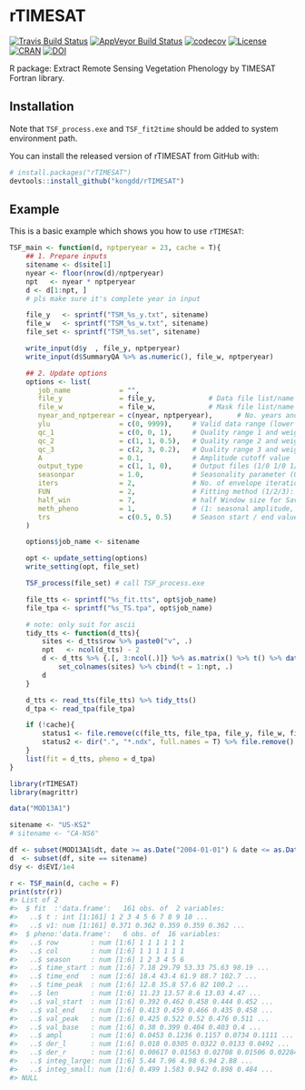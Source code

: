 
<!-- README.md is generated from README.Rmd. Please edit that file -->
rTIMESAT
========

[![Travis Build Status](https://travis-ci.org/kongdd/rTIMESAT.svg?branch=master)](https://travis-ci.org/kongdd/rTIMESAT) 
[![AppVeyor Build Status](https://ci.appveyor.com/api/projects/status/github/kongdd/rTIMESAT?branch=master&svg=true)](https://ci.appveyor.com/project/kongdd/rTIMESAT)
[![codecov](https://codecov.io/gh/kongdd/rTIMESAT/branch/master/graph/badge.svg)](https://codecov.io/gh/kongdd/rTIMESAT)
[![License](http://img.shields.io/badge/license-GPL%20%28%3E=%202%29-brightgreen.svg?style=flat)](http://www.gnu.org/licenses/gpl-2.0.html) 
[![CRAN](http://www.r-pkg.org/badges/version/rTIMESAT)](https://cran.r-project.org/package=rTIMESAT)
[![DOI](https://zenodo.org/badge/171882895.svg)](https://zenodo.org/badge/latestdoi/171882895)

R package: Extract Remote Sensing Vegetation Phenology by TIMESAT Fortran library.

Installation
------------

Note that `TSF_process.exe` and `TSF_fit2time` should be added to system environment path.

You can install the released version of rTIMESAT from GitHub with: <!-- [CRAN](https://CRAN.R-project.org) with: -->

``` r
# install.packages("rTIMESAT")
devtools::install_github("kongdd/rTIMESAT")
```

Example
-------

This is a basic example which shows you how to use `rTIMESAT`:

``` r
TSF_main <- function(d, nptperyear = 23, cache = T){
    ## 1. Prepare inputs
    sitename <- d$site[1]
    nyear <- floor(nrow(d)/nptperyear)
    npt   <- nyear * nptperyear
    d <- d[1:npt, ]
    # pls make sure it's complete year in input

    file_y   <- sprintf("TSM_%s_y.txt", sitename)
    file_w   <- sprintf("TSM_%s_w.txt", sitename)
    file_set <- sprintf("TSM_%s.set", sitename)

    write_input(d$y  , file_y, nptperyear)
    write_input(d$SummaryQA %>% as.numeric(), file_w, nptperyear)

    ## 2. Update options
    options <- list(
       job_name            = "",
       file_y              = file_y,             # Data file list/name
       file_w              = file_w,             # Mask file list/name
       nyear_and_nptperear = c(nyear, nptperyear),      # No. years and no. points per year
       ylu                 = c(0, 9999),     # Valid data range (lower upper)
       qc_1                = c(0, 0, 1),     # Quality range 1 and weight
       qc_2                = c(1, 1, 0.5),   # Quality range 2 and weight
       qc_3                = c(2, 3, 0.2),   # Quality range 3 and weight
       A                   = 0.1,            # Amplitude cutoff value
       output_type         = c(1, 1, 0),     # Output files (1/0 1/0 1/0), 1: seasonality data; 2: smoothed time-series; 3: original time-series
       seasonpar           = 1.0,            # Seasonality parameter (0-1)
       iters               = 2,              # No. of envelope iterations (3/2/1)
       FUN                 = 2,              # Fitting method (1/2/3): (SG/AG/DL)
       half_win            = 7,              # half Window size for Sav-Gol.
       meth_pheno          = 1,              # (1: seasonal amplitude, 2: absolute value, 3: relative amplitude, 4: STL trend)
       trs                 = c(0.5, 0.5)     # Season start / end values
    )

    options$job_name <- sitename

    opt <- update_setting(options)
    write_setting(opt, file_set)

    TSF_process(file_set) # call TSF_process.exe

    file_tts <- sprintf("%s_fit.tts", opt$job_name)
    file_tpa <- sprintf("%s_TS.tpa", opt$job_name)

    # note: only suit for ascii
    tidy_tts <- function(d_tts){
        sites <- d_tts$row %>% paste0("v", .)
        npt   <- ncol(d_tts) - 2
        d <- d_tts %>% {.[, 3:ncol(.)]} %>% as.matrix() %>% t() %>% data.frame() %>%
            set_colnames(sites) %>% cbind(t = 1:npt, .)
        d
    }

    d_tts <- read_tts(file_tts) %>% tidy_tts()
    d_tpa <- read_tpa(file_tpa)

    if (!cache){
        status1 <- file.remove(c(file_tts, file_tpa, file_y, file_w, file_set))
        status2 <- dir(".", "*.ndx", full.names = T) %>% file.remove()
    }
    list(fit = d_tts, pheno = d_tpa)
}
```

``` r
library(rTIMESAT)
library(magrittr)

data("MOD13A1")

sitename <- "US-KS2"
# sitename <- "CA-NS6"

df <- subset(MOD13A1$dt, date >= as.Date("2004-01-01") & date <= as.Date("2010-12-31"))
d  <- subset(df, site == sitename)
d$y <- d$EVI/1e4

r <- TSF_main(d, cache = F)
print(str(r))
#> List of 2
#>  $ fit  :'data.frame':   161 obs. of  2 variables:
#>   ..$ t : int [1:161] 1 2 3 4 5 6 7 8 9 10 ...
#>   ..$ v1: num [1:161] 0.371 0.362 0.359 0.359 0.362 ...
#>  $ pheno:'data.frame':   6 obs. of  16 variables:
#>   ..$ row        : num [1:6] 1 1 1 1 1 1
#>   ..$ col        : num [1:6] 1 1 1 1 1 1
#>   ..$ season     : num [1:6] 1 2 3 4 5 6
#>   ..$ time_start : num [1:6] 7.18 29.79 53.33 75.63 98.19 ...
#>   ..$ time_end   : num [1:6] 18.4 43.4 61.9 88.7 102.7 ...
#>   ..$ time_peak  : num [1:6] 12.8 35.8 57.6 82 100.2 ...
#>   ..$ len        : num [1:6] 11.23 13.57 8.6 13.03 4.47 ...
#>   ..$ val_start  : num [1:6] 0.392 0.462 0.458 0.444 0.452 ...
#>   ..$ val_end    : num [1:6] 0.413 0.459 0.466 0.435 0.458 ...
#>   ..$ val_peak   : num [1:6] 0.425 0.522 0.52 0.476 0.511 ...
#>   ..$ val_base   : num [1:6] 0.38 0.399 0.404 0.403 0.4 ...
#>   ..$ ampl       : num [1:6] 0.0453 0.1236 0.1157 0.0734 0.1111 ...
#>   ..$ der_l      : num [1:6] 0.018 0.0305 0.0322 0.0133 0.0492 ...
#>   ..$ der_r      : num [1:6] 0.00617 0.01563 0.02708 0.01506 0.02284 ...
#>   ..$ integ_large: num [1:6] 5.44 7.96 4.98 6.94 2.88 ...
#>   ..$ integ_small: num [1:6] 0.499 1.583 0.942 0.898 0.484 ...
#> NULL
```
